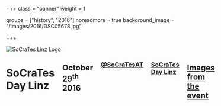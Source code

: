 +++
class = "banner"
weight = 1

groups = ["history", "2016"]
noreadmore = true
background_image = "/images/2016/DSC05678.jpg"

+++

<div class="banner">
  	<div class="row">
			<div class="four columns">
				<img class="logo" src="/images/2016/SoCraTesLinz2016.png" alt="SoCraTes Linz Logo"/>
			</div>
    	<div class="eight columns">
				<h1>SoCraTes Day Linz</h1>
				<h2>October 29<sup>th</sup> 2016</h2>
				<h3><a href="https://twitter.com/SoCraTesAT"><i class="fa fa-twitter" aria-hidden="true" style="width: 1.2em;"></i> @SoCraTesAT</a></h3>
				<h3><a href="https://www.facebook.com/events/1175565655799297/"><i class="fa fa-facebook" aria-hidden="true" style="width: 1.2em;"></i> SoCraTes Day Linz</a></h3>
				<h2><a href="/gallery/Linz2016/index.html">Images from the event</a></h2>
			</div>
	</div>
</div>

	



<!--more-->

